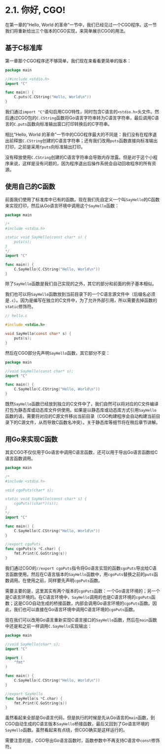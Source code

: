 # 2.1. 你好, CGO!

在第一章的“Hello, World 的革命”一节中，我们已经见过一个CGO程序。这一节我们将重新给出三个版本的CGO实现，来简单展示CGO的用法。

## 基于C标准库

第一章那个CGO程序还不够简单，我们现在来看看更简单的版本：

```go
package main

//#include <stdio.h>
import "C"

func main() {
	C.puts(C.CString("Hello, World\n"))
}
```

我们通过`import "C"`语句启用CGO特性，同时包含C语言的`<stdio.h>`头文件。然后通过CGO包的`C.CString`函数将Go语言字符串转为C语言字符串，最后调用C语言的`C.puts`函数向标准输出窗口打印转换后的C字符串。

相比“Hello, World 的革命”一节中的CGO程序最大的不同是：我们没有在程序退出前释放`C.CString`创建的C语言字符串；还有我们改用`puts`函数直接向标准输出打印，之前是采用`fputs`向标准输出打印。

没有释放使用`C.CString`创建的C语言字符串会导致内存泄露。但是对于这个小程序来说，这样是没有问题的，因为程序退出后操作系统会自动回收程序的所有资源。

## 使用自己的C函数

前面我们使用了标准库中已有的函数。现在我们先自定义一个叫`SayHello`的C函数来实现打印，然后从Go语言环境中调用这个`SayHello`函数：

```go
package main

/*
#include <stdio.h>

static void SayHello(const char* s) {
	puts(s);
}
*/
import "C"

func main() {
	C.SayHello(C.CString("Hello, World\n"))
}
```

除了`SayHello`函数是我们自己实现的之外，其它的部分和前面的例子基本相似。

我们也可以将`SayHello`函数放到当前目录下的一个C语言源文件中（后缀名必须是`.c`）。因为是编写在独立的C文件中，为了允许外部引用，所以需要去掉函数的`static`修饰符。

```c
// hello.c

#include <stdio.h>

void SayHello(const char* s) {
	puts(s);
}
```

然后在CGO部分先声明`SayHello`函数，其它部分不变：

```go
package main

//void SayHello(const char* s);
import "C"

func main() {
	C.SayHello(C.CString("Hello, World\n"))
}
```

既然`SayHello`函数已经放到独立的C文件中了，我们自然可以将对应的C文件编译打包为静态库或动态库文件供使用。如果是以静态库或动态库方式引用`SayHello`函数的话，需要将对应的C源文件移出当前目录（CGO构建程序会自动构建当前目录下的C源文件，从而导致C函数名冲突）。关于静态库等细节将在稍后章节讲解。

## 用Go来实现C函数

其实CGO不仅仅用于Go语言中调用C语言函数，还可以用于导出Go语言函数给C语言函数调用。

```go
package main

/*
#include <stdio.h>

void cgoPuts(char* s);

static void SayHello(const char* s) {
	cgoPuts((char*)(s));
}
*/
import "C"

func main() {
	C.SayHello(C.CString("Hello, World\n"))
}

//export cgoPuts
func cgoPuts(s *C.char) {
	fmt.Print(C.GoString(s))
}
```

我们通过CGO的`//export cgoPuts`指令将Go语言实现的函数`cgoPuts`导出给C语言函数使用。然后在C语言版本的`SayHello`函数中，用`cgoPuts`替换之前的`puts`函数调用。在使用之前，同样要先声明`cgoPuts`函数。

需要主要的是，这里其实有两个版本的`cgoPuts`函数：一个Go语言环境的；另一个是C语言环境的。在C语言环境中，`SayHello`调用的也是C语言环境的`cgoPuts`函数；这是CGO自动生成的桥接函数，内部会调用Go语言环境的`cgoPuts`函数。因此，我们也可以直接在Go语言环境中调用C语言环境的`cgoPuts`函数。

现在我们可以改用Go语言重新实现C语言接口的`SayHello`函数，然后在`main`函数中还是和之前一样调用`C.SayHello`实现输出：

```go
package main

//void SayHello(char* s);
import "C"

import (
	"fmt"
)

func main() {
	C.SayHello(C.CString("Hello, World\n"))
}

//export SayHello
func SayHello(s *C.char) {
	fmt.Print(C.GoString(s))
}
```

虽然看起来全部是Go语言代码，但是执行的时候是先从Go语言的`main`函数，到CGO自动生成的C语言版本`SayHello`桥接函数，最后又回到了Go语言环境的`SayHello`函数。虽然看起来有点绕，但CGO确实是这样运行的。

需要注意的是，CGO导出Go语言函数时，函数参数中不再支持C语言中`const`修饰符。
